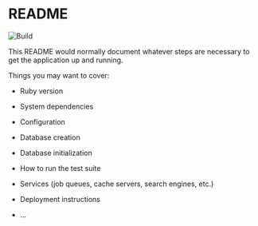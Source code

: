 # README

<img alt="Build" src="https://github.com/hideyuki-matsuyama/rpg_battle_simulator/workflows/Build/badge.svg">

This README would normally document whatever steps are necessary to get the
application up and running.

Things you may want to cover:

* Ruby version

* System dependencies

* Configuration

* Database creation

* Database initialization

* How to run the test suite

* Services (job queues, cache servers, search engines, etc.)

* Deployment instructions

* ...
